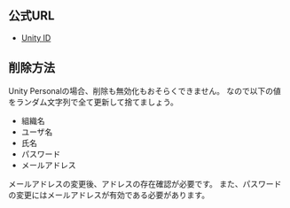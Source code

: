 ## 公式URL

- [Unity ID](https://id.unity.com/)

## 削除方法

Unity Personalの場合、削除も無効化もおそらくできません。
なので以下の値をランダム文字列で全て更新して捨てましょう。

- 組織名
- ユーザ名
- 氏名
- パスワード
- メールアドレス

メールアドレスの変更後、アドレスの存在確認が必要です。
また、パスワードの変更にはメールアドレスが有効である必要があります。
